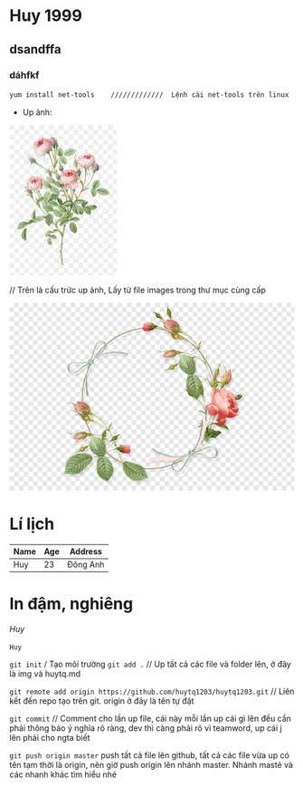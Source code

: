 # Huy 1999
## dsandffa

### dáhfkf

```sh
yum install net-tools    /////////////  Lệnh cài net-tools trên linux
```

- Up ảnh: 

![](./img/anhhoa.png) 

// Trên là cấu trức up ảnh, Lấy từ file images trong thư mục cùng cấp


![](./img/anhhoa2.png) 


# Lí lịch
|Name|Age|Address|
|---|---|---|
|Huy|23|Đông Anh|

# In đậm, nghiêng

*Huy*

`Huy`



`git init` / Tạo môi trường
`git add .` // Up tất cả các file và folder lên, ở đây là img và huytq.md


`git remote add origin https://github.com/huytq1203/huytq1203.git` // Liên kết đến repo tạo trên git. origin ở đây là tên tự đặt

`git commit` // Comment cho lần up file, cái này mỗi lần up cái gì lên đều cần phải thông báo ý nghĩa rõ ràng, dev thì càng phải rõ vì teamword, up cái j lên phải cho ngta biết

`git push origin master` push tất cả file lên github, tất cả các file vừa up có tên tạm thời là origin, nên giờ push origin lên nhánh master. Nhánh mastẻ và các nhanh khác tìm hiểu nhé

